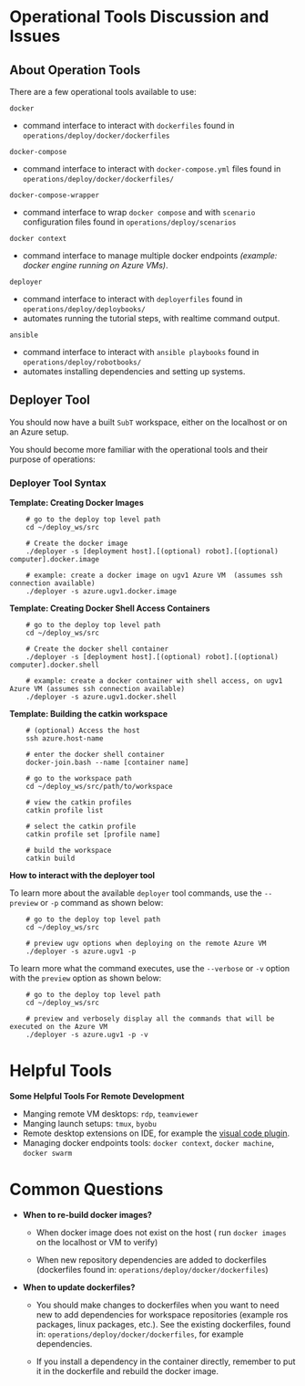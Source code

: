 # Operational Tools Discussion and Issues

## About Operation Tools

There are a few operational tools available to use:

`docker`

  - command interface to interact with `dockerfiles` found in `operations/deploy/docker/dockerfiles`
  
`docker-compose`

  - command interface to interact with `docker-compose.yml` files found in `operations/deploy/docker/dockerfiles/`
  
`docker-compose-wrapper`

  - command interface to wrap `docker compose` and with `scenario` configuration files found in `operations/deploy/scenarios`
  
`docker context`

  - command interface to manage multiple docker endpoints *(example: docker engine running on Azure VMs)*.

`deployer`

  - command interface to interact with `deployerfiles` found in `operations/deploy/deploybooks/`
  - automates running the tutorial steps, with realtime command output.

`ansible`

  - command interface to interact with `ansible playbooks` found in `operations/deploy/robotbooks/`
  - automates installing dependencies and setting up systems.

## Deployer Tool

You should now have a built `SubT` workspace, either on the localhost or on an Azure setup.

You should become more familiar with the operational tools and their purpose of operations:

### Deployer Tool Syntax

**Template: Creating Docker Images**

        # go to the deploy top level path
        cd ~/deploy_ws/src

        # Create the docker image
        ./deployer -s [deployment host].[(optional) robot].[(optional) computer].docker.image

        # example: create a docker image on ugv1 Azure VM  (assumes ssh connection available)
        ./deployer -s azure.ugv1.docker.image

**Template: Creating Docker Shell Access Containers**

        # go to the deploy top level path
        cd ~/deploy_ws/src

        # Create the docker shell container
        ./deployer -s [deployment host].[(optional) robot].[(optional) computer].docker.shell

        # example: create a docker container with shell access, on ugv1 Azure VM (assumes ssh connection available)
        ./deployer -s azure.ugv1.docker.shell

**Template: Building the catkin workspace**

        # (optional) Access the host
        ssh azure.host-name

        # enter the docker shell container
        docker-join.bash --name [container name]

        # go to the workspace path
        cd ~/deploy_ws/src/path/to/workspace

        # view the catkin profiles
        catkin profile list

        # select the catkin profile
        catkin profile set [profile name]

        # build the workspace
        catkin build

**How to interact with the deployer tool**

To learn more about the available `deployer` tool commands, use the `--preview` or `-p` command as shown below:

        # go to the deploy top level path
        cd ~/deploy_ws/src

        # preview ugv options when deploying on the remote Azure VM
        ./deployer -s azure.ugv1 -p

To learn more what the command executes, use the `--verbose` or `-v` option with the `preview` option as shown below:

        # go to the deploy top level path
        cd ~/deploy_ws/src

        # preview and verbosely display all the commands that will be executed on the Azure VM
        ./deployer -s azure.ugv1 -p -v

# Helpful Tools

**Some Helpful Tools For Remote Development**

- Manging remote VM desktops: `rdp`, `teamviewer`
- Manging launch setups: `tmux`, `byobu`
- Remote desktop extensions on IDE, for example the [visual code plugin](https://code.visualstudio.com/docs/remote/remote-overview).
- Managing docker endpoints tools: `docker context`, `docker machine`, `docker swarm`

# Common Questions

- **When to re-build docker images?**

    - When docker image does not exist on the host ( run `docker images` on the localhost or VM to verify)

    - When new repository dependencies are added to dockerfiles (dockerfiles found in: `operations/deploy/docker/dockerfiles`)

- **When to update dockerfiles?**

    - You should make changes to dockerfiles when you want to need new to add dependencies for workspace repositories (example ros packages, linux packages, etc.). See the existing dockerfiles, found in: `operations/deploy/docker/dockerfiles`, for example dependencies.

    - If you install a dependency in the container directly, remember to put it in the dockerfile and rebuild the docker image.